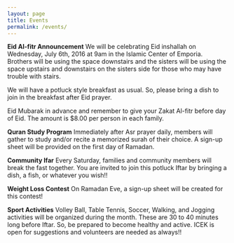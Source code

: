 ```yaml
---
layout: page
title: Events
permalink: /events/
---
```


<!--<strong>Monthly dinner</strong> is last Saturday of every month after Maghreb prayers.

<strong>Islamic school</strong> for boys and girls start after Maghreb prayers every Friday.

<strong>Tea party and study circle</strong> after Isha prayers every Friday.-->

<strong>Eid Al-fitr Announcement</strong>
We will be celebrating Eid inshallah on Wednesday, July 6th, 2016 at 9am in the Islamic Center of Emporia. Brothers will be using the space downstairs and the sisters will be using the space upstairs and downstairs on the sisters side for those who may have trouble with stairs.

We will have a potluck style breakfast as usual. So, please bring a dish to join in the breakfast after Eid prayer.

Eid Mubarak in advance and remember to give your Zakat Al-fitr before day of Eid. The amount is $8.00 per person in each family.

<strong>Quran Study Program</strong>
Immediately after Asr prayer daily, members will gather to study and/or recite a memorized surah of their choice. A sign-up sheet will be provided on the first day of Ramadan.

<strong>Community Ifar</strong>
Every Saturday, families and community members will break the fast together. You are invited to join this potluck Iftar by bringing a dish, a fish, or whatever you wish!!

<strong>Weight Loss Contest</strong>
On Ramadan Eve, a sign-up sheet will be created for this contest!

<strong>Sport Activities</strong>
Volley Ball, Table Tennis, Soccer, Walking, and Jogging activities will be organized during the month. These are 30 to 40 minutes long before Iftar. So, be prepared to become healthy and active. ICEK is open for suggestions and volunteers are needed as always!!
